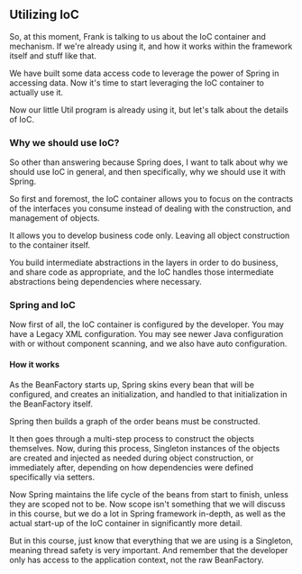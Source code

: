 ## Utilizing IoC
So, at this moment, Frank is talking to us about the IoC container and mechanism. If we're already using it, and how it works within the framework itself and stuff like that.

We have built some data access code to leverage the power of Spring in accessing data. Now it's time to start leveraging the IoC container to actually use it.

Now our little Util program is already using it, but let's talk about the details of IoC.
### Why we should use IoC?
So other than answering because Spring does, I want to talk about why we should use IoC in general, and then specifically, why we should use it with Spring.

So first and foremost, the IoC container allows you to focus on the contracts of the interfaces you consume instead of dealing with the construction, and management of objects.

It allows you to develop business code only. Leaving all object construction to the container itself.

You build intermediate abstractions in the layers in order to do business, and share code as appropriate, and the IoC handles those intermediate abstractions being dependencies where necessary.
### Spring and IoC
Now first of all, the IoC container is configured by the developer. You may have a Legacy XML configuration. You may see newer Java configuration with or without component scanning, and we also have auto configuration.
#### How it works
As the BeanFactory starts up, Spring skins every bean that will be configured, and creates an initialization, and handled to that initialization in the BeanFactory itself.

Spring then builds a graph of the order beans must be constructed.

It then goes through a multi-step process to construct the objects themselves. Now, during this process, Singleton instances of the objects are created and injected as needed during object construction, or immediately after, depending on how dependencies were defined specifically via setters.

Now Spring maintains the life cycle of the beans from start to finish, unless they are scoped not to be. Now scope isn't something that we will discuss in this course, but we do a lot in Spring framework in-depth, as well as the actual start-up of the IoC container in significantly more detail.

But in this course, just know that everything that we are using is a Singleton, meaning thread safety is very important. And remember that the developer only has access to the application context, not the raw BeanFactory.